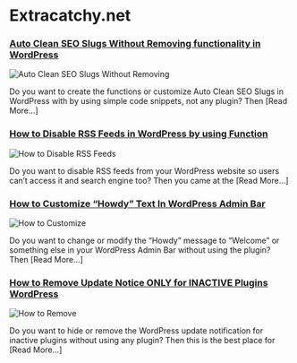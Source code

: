 # Extracatchy.net

### [Auto Clean SEO Slugs Without Removing functionality in WordPress](http://extracatchy.net/auto-clean-seo-slugs-wordpress/)
![Auto Clean SEO Slugs Without Removing](http://extracatchy.net/wp-content/uploads/2017/05/auto-clean-seo-slugs-wordpress-400x150.png)

Do you want to create the functions or customize Auto Clean SEO Slugs in WordPress with by using
simple code snippets, not any plugin? Then [Read More…]

### [How to Disable RSS Feeds in WordPress by using Function](http://extracatchy.net/how-to-disable-rss-feeds-wordpress/)
![How to Disable RSS Feeds](http://extracatchy.net/wp-content/uploads/2017/05/how-to-disable-rss-feed-in-wordpress-400x160.png)

Do you want to disable RSS feeds from your WordPress website so users can’t access it and 
search engine too? Then you came at the [Read More…]

### [How to Customize “Howdy” Text In WordPress Admin Bar](http://extracatchy.net/customize-howdy-text-wordpress-admin/)
![How to Customize](http://extracatchy.net/wp-content/uploads/2017/05/change-howdy-text-in-wordpress-admin-400x160.png)

Do you want to change or modify the “Howdy” message to “Welcome” or something else in your WordPress
Admin Bar without using the plugin? Then [Read More…]

### [How to Remove Update Notice ONLY for INACTIVE Plugins WordPress](http://extracatchy.net/remove-plugin-update-notice-inactive-plugins/)
![How to Remove](http://extracatchy.net/wp-content/uploads/2017/05/remove-inactive-plugins-update-notification-400x160.png)

Do you want to hide or remove the WordPress update notification for inactive plugins
without using any plugin? Then this is the best place for [Read More…]

